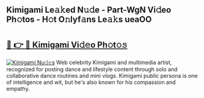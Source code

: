 ## Kimigami Le𝚊𝚔ed N𝚞𝚍e - Part-WgN Vi𝚍eo Ph𝚘tos - H𝚘t O𝚗lyf𝚊ns Le𝚊𝚔s ueaOO

# <h2><a href="http://hf63qy.feru.top/?c=Kimigami">🔗 👉 🔴 Kimigami Vi𝚍𝚎o Ph𝚘t𝚘𝚜</a></h2>

[![Kimigami Nu𝚍𝚎s](https://i.imgur.com/0TWrTi3.gif)](http://hf63qy.feru.top/?c=Kimigami)
Web celebrity Kimigami and multimedia artist, recognized for posting dance and lifestyle content through solo and collaborative dance routines and mini vlogs. Kimigami public persona is one of intelligence and wit, but he's also known for his compassion and empathy. 
